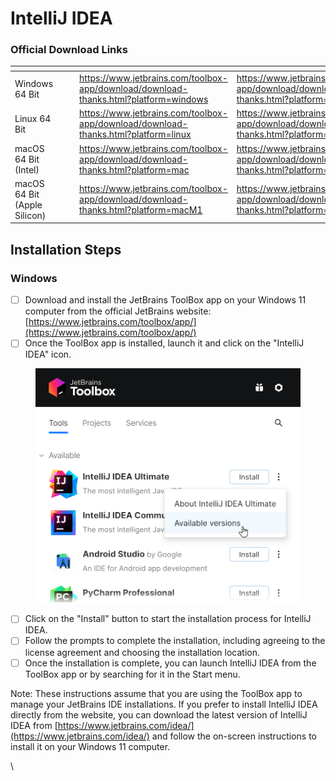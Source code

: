 # IntelliJ IDEA

### Official Download Links

<table data-card-size="large" data-view="cards"><thead><tr><th></th><th data-hidden></th><th data-hidden></th><th data-hidden data-type="content-ref"></th><th data-hidden data-card-target data-type="content-ref"></th><th data-hidden data-card-cover data-type="files"></th></tr></thead><tbody><tr><td>Windows 64 Bit</td><td></td><td></td><td><a href="https://www.jetbrains.com/toolbox-app/download/download-thanks.html?platform=windows">https://www.jetbrains.com/toolbox-app/download/download-thanks.html?platform=windows</a></td><td><a href="https://www.jetbrains.com/toolbox-app/download/download-thanks.html?platform=windows">https://www.jetbrains.com/toolbox-app/download/download-thanks.html?platform=windows</a></td><td><a href="../../.gitbook/assets/windows-logo.png">windows-logo.png</a></td></tr><tr><td>Linux 64 Bit</td><td></td><td></td><td><a href="https://www.jetbrains.com/toolbox-app/download/download-thanks.html?platform=linux">https://www.jetbrains.com/toolbox-app/download/download-thanks.html?platform=linux</a></td><td><a href="https://www.jetbrains.com/toolbox-app/download/download-thanks.html?platform=linux">https://www.jetbrains.com/toolbox-app/download/download-thanks.html?platform=linux</a></td><td><a href="../../.gitbook/assets/linux-logo.png">linux-logo.png</a></td></tr><tr><td>macOS 64 Bit (Intel)</td><td></td><td></td><td><a href="https://www.jetbrains.com/toolbox-app/download/download-thanks.html?platform=mac">https://www.jetbrains.com/toolbox-app/download/download-thanks.html?platform=mac</a></td><td><a href="https://www.jetbrains.com/toolbox-app/download/download-thanks.html?platform=mac">https://www.jetbrains.com/toolbox-app/download/download-thanks.html?platform=mac</a></td><td><a href="../../.gitbook/assets/apple-logo.svg">apple-logo.svg</a></td></tr><tr><td>macOS 64 Bit (Apple Silicon)</td><td></td><td></td><td><a href="https://www.jetbrains.com/toolbox-app/download/download-thanks.html?platform=macM1">https://www.jetbrains.com/toolbox-app/download/download-thanks.html?platform=macM1</a></td><td><a href="https://www.jetbrains.com/toolbox-app/download/download-thanks.html?platform=macM1">https://www.jetbrains.com/toolbox-app/download/download-thanks.html?platform=macM1</a></td><td><a href="../../.gitbook/assets/apple-logo.svg">apple-logo.svg</a></td></tr></tbody></table>

## Installation Steps

### Windows

* [ ] Download and install the JetBrains ToolBox app on your Windows 11 computer from the official JetBrains website: [https://www.jetbrains.com/toolbox/app/](https://www.jetbrains.com/toolbox/app/)
* [ ] Once the ToolBox app is installed, launch it and click on the "IntelliJ IDEA" icon.

<figure><img src="../../.gitbook/assets/image.png" alt=""><figcaption></figcaption></figure>

* [ ] Click on the "Install" button to start the installation process for IntelliJ IDEA.
* [ ] Follow the prompts to complete the installation, including agreeing to the license agreement and choosing the installation location.
* [ ] Once the installation is complete, you can launch IntelliJ IDEA from the ToolBox app or by searching for it in the Start menu.

Note: These instructions assume that you are using the ToolBox app to manage your JetBrains IDE installations. If you prefer to install IntelliJ IDEA directly from the website, you can download the latest version of IntelliJ IDEA from [https://www.jetbrains.com/idea/](https://www.jetbrains.com/idea/) and follow the on-screen instructions to install it on your Windows 11 computer.

\
